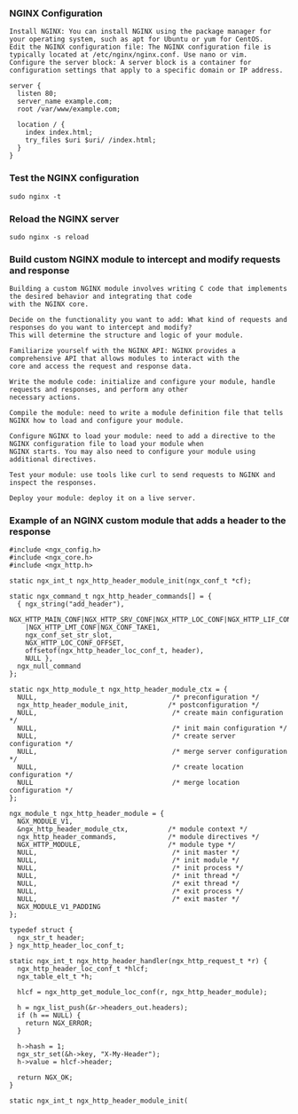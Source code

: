 ### NGINX Configuration

	Install NGINX: You can install NGINX using the package manager for your operating system, such as apt for Ubuntu or yum for CentOS.
	Edit the NGINX configuration file: The NGINX configuration file is typically located at /etc/nginx/nginx.conf. Use nano or vim.
	Configure the server block: A server block is a container for configuration settings that apply to a specific domain or IP address.
	
	server {
	  listen 80;
	  server_name example.com;
	  root /var/www/example.com;

	  location / {
		index index.html;
		try_files $uri $uri/ /index.html;
	  }
	}

### Test the NGINX configuration
	sudo nginx -t
### Reload the NGINX server
	sudo nginx -s reload

### Build custom NGINX module to intercept and modify requests and response
	Building a custom NGINX module involves writing C code that implements the desired behavior and integrating that code 
	with the NGINX core.

	Decide on the functionality you want to add: What kind of requests and responses do you want to intercept and modify? 
	This will determine the structure and logic of your module.

	Familiarize yourself with the NGINX API: NGINX provides a comprehensive API that allows modules to interact with the 
	core and access the request and response data.

	Write the module code: initialize and configure your module, handle requests and responses, and perform any other 
	necessary actions.

	Compile the module: need to write a module definition file that tells NGINX how to load and configure your module.

	Configure NGINX to load your module: need to add a directive to the NGINX configuration file to load your module when
	NGINX starts. You may also need to configure your module using additional directives.

	Test your module: use tools like curl to send requests to NGINX and inspect the responses.

	Deploy your module: deploy it on a live server.

### Example of an NGINX custom module that adds a header to the response
	#include <ngx_config.h>
	#include <ngx_core.h>
	#include <ngx_http.h>

	static ngx_int_t ngx_http_header_module_init(ngx_conf_t *cf);

	static ngx_command_t ngx_http_header_commands[] = {
	  { ngx_string("add_header"),
		NGX_HTTP_MAIN_CONF|NGX_HTTP_SRV_CONF|NGX_HTTP_LOC_CONF|NGX_HTTP_LIF_CONF
		|NGX_HTTP_LMT_CONF|NGX_CONF_TAKE1,
		ngx_conf_set_str_slot,
		NGX_HTTP_LOC_CONF_OFFSET,
		offsetof(ngx_http_header_loc_conf_t, header),
		NULL },
	  ngx_null_command
	};

	static ngx_http_module_t ngx_http_header_module_ctx = {
	  NULL,                                  /* preconfiguration */
	  ngx_http_header_module_init,          /* postconfiguration */
	  NULL,                                  /* create main configuration */
	  NULL,                                  /* init main configuration */
	  NULL,                                  /* create server configuration */
	  NULL,                                  /* merge server configuration */
	  NULL,                                  /* create location configuration */
	  NULL                                   /* merge location configuration */
	};

	ngx_module_t ngx_http_header_module = {
	  NGX_MODULE_V1,
	  &ngx_http_header_module_ctx,          /* module context */
	  ngx_http_header_commands,             /* module directives */
	  NGX_HTTP_MODULE,                      /* module type */
	  NULL,                                  /* init master */
	  NULL,                                  /* init module */
	  NULL,                                  /* init process */
	  NULL,                                  /* init thread */
	  NULL,                                  /* exit thread */
	  NULL,                                  /* exit process */
	  NULL,                                  /* exit master */
	  NGX_MODULE_V1_PADDING
	};

	typedef struct {
	  ngx_str_t header;
	} ngx_http_header_loc_conf_t;

	static ngx_int_t ngx_http_header_handler(ngx_http_request_t *r) {
	  ngx_http_header_loc_conf_t *hlcf;
	  ngx_table_elt_t *h;

	  hlcf = ngx_http_get_module_loc_conf(r, ngx_http_header_module);

	  h = ngx_list_push(&r->headers_out.headers);
	  if (h == NULL) {
		return NGX_ERROR;
	  }

	  h->hash = 1;
	  ngx_str_set(&h->key, "X-My-Header");
	  h->value = hlcf->header;

	  return NGX_OK;
	}

	static ngx_int_t ngx_http_header_module_init(

